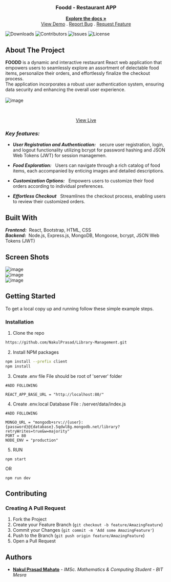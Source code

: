 <br/>
<p align="center">
  <h3 align="center">Foodd - Restaurant APP</h3>

  <p align="center">
    <a href="https://github.com/NakulPrasad/foodd-mern"><strong>Explore the docs »</strong></a>
    <br/>
    <a href="https://crazy-snaps-ray.cyclic.app">View Demo</a>
    .
    <a href="https://github.com/NakulPrasad/foodd-mern/issues">Report Bug</a>
    .
    <a href="https://github.com/NakulPrasad/foodd-mern/issues">Request Feature</a>
  </p>
</p>

![Downloads](https://img.shields.io/github/downloads/NakulPrasad/foodd-mern/total) ![Contributors](https://img.shields.io/github/contributors/NakulPrasad/foodd-mern?color=dark-green) ![Issues](https://img.shields.io/github/issues/NakulPrasad/foodd-mern) ![License](https://img.shields.io/github/license/NakulPrasad/foodd-mern) 

## About The Project

**FOODD** is a dynamic and interactive restaurant React web application that empowers users to seamlessly explore an assortment of delectable food items, personalize their orders, and effortlessly finalize the checkout process.<br/>
The application incorporates a robust user authentication system, ensuring data security and enhancing the overall user experience.<br/>
<br/>
![image](https://github.com/NakulPrasad/foodd-mern/assets/96919039/89e197f0-199f-4c5e-9e2f-498a14181d73)

<br/>
<p  align="center">
<a href="https://librarry.azurewebsites.net" >View Live</a></p>

### _Key features:_


* **_User Registration and Authentication:_** &nbsp; secure user registration, login, and logout functionality utilizing bcrypt for password hashing and JSON Web Tokens (JWT) for session managemen.<br/>

* **_Food Exploration:_**  &nbsp; Users can navigate through a rich catalog of food items, each accompanied by enticing images and detailed descriptions. <br/>

* **_Customization Options:_** &nbsp; Empowers users to customize their food orders according to individual preferences.<br/>

* **_Effortless Checkout_**   &nbsp; Streamlines the checkout process, enabling users to review their customized orders.<br/>


## Built With

_**Frontend:**_ &nbsp;React, Bootstrap, HTML, CSS <br/>
**_Backend:_** &nbsp;Node.js, Express.js, MongoDB, Mongoose, bcrypt, JSON Web Tokens (JWT) <br/>

## Screen Shots
![image](https://github.com/NakulPrasad/foodd-mern/assets/96919039/e6fda635-6a78-4fb7-a9a1-c8605c8ec4b7)
<br/>
![image](https://github.com/NakulPrasad/foodd-mern/assets/96919039/10d34b5d-4755-4a4b-adfe-32ee8f399f21)
<br/>
![image](https://github.com/NakulPrasad/foodd-mern/assets/96919039/03b8e63d-139e-4640-8968-122697c065e4)

## Getting Started

To get a local copy up and running follow these simple example steps.

### Installation

1. Clone the repo

```sh
https://github.com/NakulPrasad/Library-Management.git
```
2. Install NPM packages

```sh
npm install --prefix client
npm install
```
3. Create .env file
File should be root of 'server' folder
```
#ADD FOLLOWING

REACT_APP_BASE_URL = "http://localhost:80/"
```
4. Create .env.local
Database File : /server/data/index.js
```
#ADD FOLLOWING

MONGO_URL = "mongodb+srv://{user}:{password}@{database}.5qdwl8g.mongodb.net/library?retryWrites=true&w=majority"
PORT = 80
NODE_ENV = "production"

```
5. RUN

```
npm start
```
OR
```
npm run dev
```

## Contributing
### Creating A Pull Request

1. Fork the Project
2. Create your Feature Branch (`git checkout -b feature/AmazingFeature`)
3. Commit your Changes (`git commit -m 'Add some AmazingFeature'`)
4. Push to the Branch (`git push origin feature/AmazingFeature`)
5. Open a Pull Request

## Authors

* **[Nakul Prasad Mahato](https://github.com/NakulPrasad)** - *IMSc. Mathematics & Computing Student* - *BIT Mesra*
